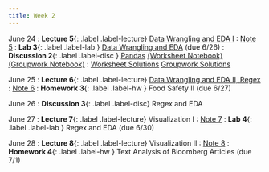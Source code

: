 ```yaml
---
title: Week 2
---
```



June 24
: **Lecture 5**{: .label .label-lecture} [Data Wrangling and EDA I](lecture/lec05)
    : [Note 5](https://ds100.org/course-notes/eda/eda.html)
: **Lab 3**{: .label .label-lab } [Data Wrangling and EDA](https://data100.datahub.berkeley.edu/hub/user-redirect/git-pull?repo=https%3A%2F%2Fgithub.com%2FDS-100%2Fsu24-materials&urlpath=lab%2Ftree%2Fsu24-materials%2Flab%2Flab03%2Flab03.ipynb&branch=main) (due 6/26)
: **Discussion 2**{: .label .label-disc } [Pandas](https://drive.google.com/file/d/1EKrrv1e5S9Ne3KJ-DRBu49zmedK9v7Hm/view?usp=sharing) [(Worksheet Notebook)](https://data100.datahub.berkeley.edu/hub/user-redirect/git-pull?repo=https%3A%2F%2Fgithub.com%2FDS-100%2Fsu24-materials&urlpath=lab%2Ftree%2Fsu24-materials%2Fdisc%2Fdisc02%2Fdisc02-worksheet-blank.ipynb&branch=main) [(Groupwork Notebook)](https://data100.datahub.berkeley.edu/hub/user-redirect/git-pull?repo=https%3A%2F%2Fgithub.com%2FDS-100%2Fsu24-materials&urlpath=lab%2Ftree%2Fsu24-materials%2Fdisc%2Fdisc02%2Fdisc02_groupwork_blank.ipynb&branch=main)
    : [Worksheet Solutions](https://drive.google.com/file/d/1xx9WTqi_8Sq5aWmj_1gNDZr60v_RCXri/view?usp=sharing) [Groupwork Solutions](https://drive.google.com/file/d/1QNv-rtrmk7Il-vI1Ay6Kciw9gTukwWVr/view?usp=sharing)

June 25
: **Lecture 6**{: .label .label-lecture} [Data Wrangling and EDA II, Regex](lecture/lec06)
    : [Note 6](https://ds100.org/course-notes/regex/regex.html)
: **Homework 3**{: .label .label-hw } Food Safety II (due 6/27)

June 26
: **Discussion 3**{: .label .label-disc} Regex and EDA

June 27
: **Lecture 7**{: .label .label-lecture} Visualization I
    : [Note 7](https://ds100.org/course-notes/visualization_1/visualization_1.html)
: **Lab 4**{: .label .label-lab } Regex and EDA (due 6/30)

June 28
: **Lecture 8**{: .label .label-lecture} Visualization II
    : [Note 8](https://ds100.org/course-notes/visualization_2/visualization_2.html)
: **Homework 4**{: .label .label-hw } Text Analysis of Bloomberg Articles (due 7/1)